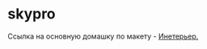 # skypro
Ссылка на основную домашку по макету - [Инетерьер.](https://github.com/fogenn/skypro/tree/main/3_layout/site/index.html)
